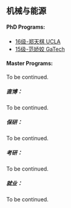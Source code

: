 ## 机械与能源

#### PhD Programs:
- [16级-郑天棋 UCLA](grad-application/mechanical-and-energy-engineering/[US]-16-zhengtianqi.md)
- [15级-范娇姣 GaTech](grad-application/mechanical-and-energy-engineering/[US]-15-jiaojiaofan.md)

#### Master Programs:

To be continued.



##### 直博：

To be continued.

##### 保研：

To be continued.

##### 考研：

To be continued.

##### 就业：

To be continued.
